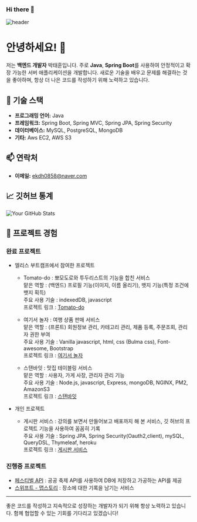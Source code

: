 ### Hi there 👋
![header](https://capsule-render.vercel.app/api?type=waving&color=gradient&height=300&section=header&text=Backend%20Developer&fontSize=90)
<!--
**ekdh0858/ekdh0858** is a ✨ _special_ ✨ repository because its `README.md` (this file) appears on your GitHub profile.

Here are some ideas to get you started:

- 🔭 I’m currently working on ...
- 🌱 I’m currently learning ...
- 👯 I’m looking to collaborate on ...
- 🤔 I’m looking for help with ...
- 💬 Ask me about ...
- 📫 How to reach me: ...
- 😄 Pronouns: ...
- ⚡ Fun fact: ...
-->
# 안녕하세요! 👋

저는 **백엔드 개발자** 박태훈입니다. 주로 **Java**, **Spring Boot**를 사용하여 안정적이고 확장 가능한 서버 애플리케이션을 개발합니다. 새로운 기술을 배우고 문제를 해결하는 것을 좋아하며, 항상 더 나은 코드를 작성하기 위해 노력하고 있습니다.

## 🔧 기술 스택

- **프로그래밍 언어:** Java
- **프레임워크:** Spring Boot, Spring MVC, Spring JPA, Spring Security
- **데이터베이스:** MySQL, PostgreSQL, MongoDB
- **기타:**  Aws EC2, AWS S3


## 📫 연락처

- **이메일:** ekdh0858@naver.com

## 📈 깃허브 통계

![Your GitHub Stats](https://github-readme-stats.vercel.app/api?username=ekdh0858&show_icons=true&theme=radical)


## 🌟 프로젝트 경험

### 완료 프로젝트 

- 엘리스 부트캠프에서 참여한 프로젝트
  - Tomato-do : 뽀모도로와 투두리스트의 기능을 합친 서비스 <br/>
    맡은 역할 : (백엔드) 프로필 기능(이미지, 이름 올리기), 뱃지 기능(특정 조건에 뱃지 획득)<br/>
    주요 사용 기술 : indexedDB, javascript<br/>
    프로젝트 링크 : [Tomato-do](https://github.com/HAPPY-JM/Tomato-do)
    
  - 여기서 놀자 : 여행 상품 판매 서비스<br/>
    맡은 역할 : (프론트) 회원정보 관리, 카테고리 관리, 제품 등록, 주문조회, 관리자 권한 부여<br/>
    주요 사용 기술 : Vanilla javascript, html, css (Bulma css), Font-awesome, Bootstrap<br/>
    프로젝트 링크 : [여기서 놀자](https://kdt-gitlab.elice.io/sw_track/class_02_busan/web_project/team3/shopping-mall)

  - 스탠바잇 : 맛집 테이블링 서비스<br/>
    맡은 역할 : 사용자, 가게 사장, 관리자 관리 기능<br/>
    주요 사용 기술 : Node.js, javascript, Express, mongoDB, NGINX, PM2, AmazonS3<br/>
    프로젝트 링크 : [스탠바잇](https://kdt-gitlab.elice.io/sw_track/class_02_busan/web_project_2/team2/project-template)

- 개인 프로젝트
  - 게시판 서비스 : 강의를 보면서 만들어보고 배포까지 해 본 서비스, 깃 허브의 프로젝트 기능을 사용하여 꼼꼼히 기록<br/>
    주요 사용 기술 : Spring JPA, Spring Security(Oauth2,client), mySQL, QueryDSL, Thymeleaf, heroku<br/>
    프로젝트 링크 : [게시판 서비스](https://github.com/ekdh0858/PROJECT_BOARD)<br/>
    
### 진행중 프로젝트 
  - [페스티벌 API](https://github.com/ekdh0858/festival) : 공공 축제 API를 사용하여 DB에 저장하고 가공하는 API를 제공<br/>
  - [스위프트 - 맵스토리](https://github.com/orgs/Map-Story/repositories) : 장소에 대한 기록을 남기는 서비스<br/>


---

좋은 코드를 작성하고 지속적으로 성장하는 개발자가 되기 위해 항상 노력하고 있습니다. 함께 협업할 수 있는 기회를 기다리고 있겠습니다!


